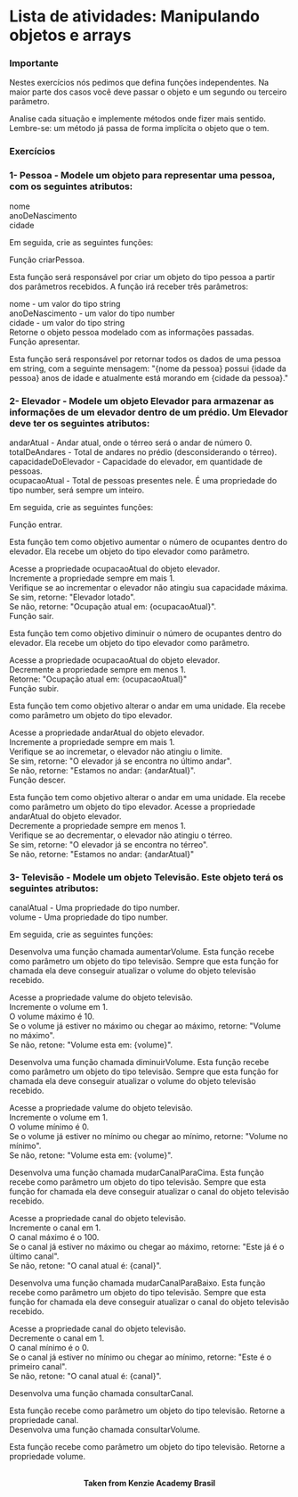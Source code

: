<h1>Lista de atividades: Manipulando objetos e arrays</h1>

<h3>Importante</h3>
Nestes exercícios nós pedimos que defina funções independentes. Na maior parte dos casos você deve passar o objeto e um segundo ou terceiro parâmetro.

Analise cada situação e implemente métodos onde fizer mais sentido. Lembre-se: um método já passa de forma implícita o objeto que o tem.

<h3>Exercícios</h3>

<h3>1- Pessoa - Modele um objeto para representar uma pessoa, com os seguintes atributos:</h3>

nome  
anoDeNascimento  
cidade

Em seguida, crie as seguintes funções:

Função criarPessoa.

Esta função será responsável por criar um objeto do tipo pessoa a partir dos parâmetros recebidos. A função irá receber três parâmetros:

nome - um valor do tipo string  
anoDeNascimento - um valor do tipo number  
cidade - um valor do tipo string  
Retorne o objeto pessoa modelado com as informações passadas.  
Função apresentar.

Esta função será responsável por retornar todos os dados de uma pessoa em string, com a seguinte mensagem: "{nome da pessoa} possui {idade da pessoa} anos de idade e atualmente está morando em {cidade da pessoa}."

<h3>2- Elevador - Modele um objeto Elevador para armazenar as informações de um elevador dentro de um prédio. Um Elevador deve ter os seguintes atributos:</h3>

andarAtual - Andar atual, onde o térreo será o andar de número 0.  
totalDeAndares - Total de andares no prédio (desconsiderando o térreo).  
capacidadeDoElevador - Capacidade do elevador, em quantidade de pessoas.  
ocupacaoAtual - Total de pessoas presentes nele. É uma propriedade do tipo number, será sempre um inteiro.

Em seguida, crie as seguintes funções:

Função entrar.

Esta função tem como objetivo aumentar o número de ocupantes dentro do elevador. Ela recebe um objeto do tipo elevador como parâmetro.

Acesse a propriedade ocupacaoAtual do objeto elevador.  
Incremente a propriedade sempre em mais 1.  
Verifique se ao incrementar o elevador não atingiu sua capacidade máxima.  
Se sim, retorne: "Elevador lotado".  
Se não, retorne: "Ocupação atual em: {ocupacaoAtual}".  
Função sair.

Esta função tem como objetivo diminuir o número de ocupantes dentro do elevador. Ela recebe um objeto do tipo elevador como parâmetro.

Acesse a propriedade ocupacaoAtual do objeto elevador.  
Decremente a propriedade sempre em menos 1.  
Retorne: "Ocupação atual em: {ocupacaoAtual}"  
Função subir.

Esta função tem como objetivo alterar o andar em uma unidade. Ela recebe como parâmetro um objeto do tipo elevador.

Acesse a propriedade andarAtual do objeto elevador.  
Incremente a propriedade sempre em mais 1.  
Verifique se ao incremetar, o elevador não atingiu o limite.  
Se sim, retorne: "O elevador já se encontra no último andar".  
Se não, retorne: "Estamos no andar: {andarAtual}".  
Função descer.

Esta função tem como objetivo alterar o andar em uma unidade. Ela recebe como parâmetro um objeto do tipo elevador.
Acesse a propriedade andarAtual do objeto elevador.  
Decremente a propriedade sempre em menos 1.  
Verifique se ao decrementar, o elevador não atingiu o térreo.  
Se sim, retorne: "O elevador já se encontra no térreo".  
Se não, retorne: "Estamos no andar: {andarAtual}"  

<h3>3- Televisão - Modele um objeto Televisão. Este objeto terá os seguintes atributos:</h3>

canalAtual - Uma propriedade do tipo number.  
volume - Uma propriedade do tipo number.

Em seguida, crie as seguintes funções:

Desenvolva uma função chamada aumentarVolume. Esta função recebe como parâmetro um objeto do tipo televisão. Sempre que esta função for chamada ela deve conseguir atualizar o volume do objeto televisão recebido.

Acesse a propriedade valume do objeto televisão.  
Incremente o volume em 1.  
O volume máximo é 10.  
Se o volume já estiver no máximo ou chegar ao máximo, retorne: "Volume no máximo".  
Se não, retone: "Volume esta em: {volume}".  

Desenvolva uma função chamada diminuirVolume. Esta função recebe como parâmetro um objeto do tipo televisão. Sempre que esta função for chamada ela deve conseguir atualizar o volume do objeto televisão recebido.

Acesse a propriedade valume do objeto televisão.  
Incremente o volume em 1.  
O volume mínimo é 0.  
Se o volume já estiver no mínimo ou chegar ao mínimo, retorne: "Volume no mínimo".  
Se não, retone: "Volume esta em: {volume}".

Desenvolva uma função chamada mudarCanalParaCima. Esta função recebe como parâmetro um objeto do tipo televisão. Sempre que esta função for chamada ela deve conseguir atualizar o canal do objeto televisão recebido.

Acesse a propriedade canal do objeto televisão.  
Incremente o canal em 1.  
O canal máximo é o 100.  
Se o canal já estiver no máximo ou chegar ao máximo, retorne: "Este já é o último canal".  
Se não, retone: "O canal atual é: {canal}".

Desenvolva uma função chamada mudarCanalParaBaixo. Esta função recebe como parâmetro um objeto do tipo televisão. Sempre que esta função for chamada ela deve conseguir atualizar o canal do objeto televisão recebido.

Acesse a propriedade canal do objeto televisão.  
Decremente o canal em 1.  
O canal mínimo é o 0.  
Se o canal já estiver no mínimo ou chegar ao mínimo, retorne: "Este é o primeiro canal".  
Se não, retone: "O canal atual é: {canal}".

Desenvolva uma função chamada consultarCanal.

Esta função recebe como parâmetro um objeto do tipo televisão. Retorne a propriedade canal.  
Desenvolva uma função chamada consultarVolume.

Esta função recebe como parâmetro um objeto do tipo televisão. Retorne a propriedade volume.
<br>
<br>

<p align="center"><b>Taken from Kenzie Academy Brasil</b></p>

